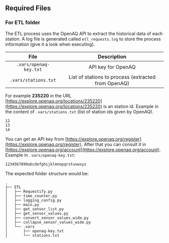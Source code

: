 
## Required Files

### For ETL folder

The ETL process uses the OpenAQ API to extract the historical data of each station. A log file is generated called `etl_requests.log` to store the process information (give it a look when executing).

| File  | Description |
|:-----:|:-----------:|
| `.vars/openaq-key.txt` | API key for OpenAQ |
| `.vars/stations.txt` | List of stations to process (extracted from OpenAQ) |


For example **235220** in the URL [https://explore.openaq.org/locations/235220](https://explore.openaq.org/locations/235220) is an station id. Example in the content of `.vars/stations.txt` (list of station ids given by OpenAQ).
```
12
13
14
```

You can get an API key from [https://explore.openaq.org/register](https://explore.openaq.org/register). After that you can consult it in [https://explore.openaq.org/account](https://explore.openaq.org/account). Example in `.vars/openaq-key.txt`:
```
1234567890abcdefghijklmnopqrstuvwxyz
```

The expected folder structure would be:
```
.
├── ETL
│   ├── Requestify.py
│   ├── time_counter.py
│   ├── logging_config.py
│   ├── main.py
│   ├── get_sensor_list.py
│   ├── get_sensor_values.py
│   ├── convert_sensor_values_wide.py
│   ├── collapse_sensor_values_wide.py
│   └── .vars
│       ├── openaq-key.txt
│       └── stations.txt

